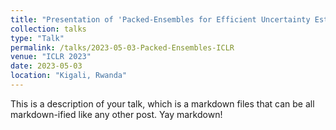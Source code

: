 ```yaml
---
title: "Presentation of 'Packed-Ensembles for Efficient Uncertainty Estimation' (Spotlight)"
collection: talks
type: "Talk"
permalink: /talks/2023-05-03-Packed-Ensembles-ICLR
venue: "ICLR 2023"
date: 2023-05-03
location: "Kigali, Rwanda"
---
```


This is a description of your talk, which is a markdown files that can be all markdown-ified like any other post. Yay markdown!
